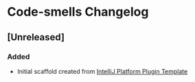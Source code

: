 <!-- Keep a Changelog guide -> https://keepachangelog.com -->

# Code-smells Changelog

## [Unreleased]
### Added
- Initial scaffold created from [IntelliJ Platform Plugin Template](https://github.com/JetBrains/intellij-platform-plugin-template)
